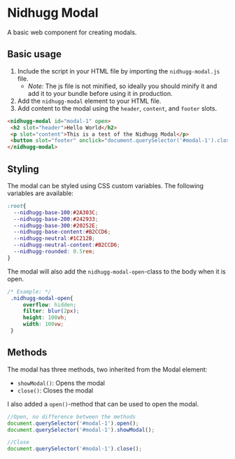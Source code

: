 # Nidhugg Modal

A basic web component for creating modals.

## Basic usage

1. Include the script in your HTML file by importing the `nidhugg-modal.js` file.
   - _Note:_ The js file is not minified, so ideally you should minify it and add it to your bundle before using it in 
     production.
2. Add the `nidhugg-modal` element to your HTML file.
3. Add content to the modal using the `header`, `content`, and `footer` slots.
    
 ```html
<nidhugg-modal id="modal-1" open>
  <h2 slot="header">Hello World</h2>
  <p slot="content">This is a test of the Nidhugg Modal</p>
  <button slot="footer" onclick="document.querySelector('#modal-1').close()">Close</button>
</nidhugg-modal>
```

## Styling

The modal can be styled using CSS custom variables. The following variables are available:

```css
:root{
  --nidhugg-base-100:#2A303C;
  --nidhugg-base-200:#242933;
  --nidhugg-base-300:#20252E;
  --nidhugg-base-content:#B2CCD6;
  --nidhugg-neutral:#1C212B;
  --nidhugg-neutral-content:#B2CCD6;
  --nidhugg-rounded: 0.5rem;
}
```

The modal will also add the `nidhugg-modal-open`-class to the body when it is open.

```css
/* Example: */
 .nidhugg-modal-open{
     overflow: hidden;
     filter: blur(2px);
     height: 100vh;
     width: 100vw;
 }
```

## Methods

The modal has three methods, two inherited from the Modal element:

- `showModal()`: Opens the modal
- `close()`: Closes the modal

I also added a `open()`-method that can be used to open the modal.

```javascript
//Open, no difference between the methods
document.querySelector('#modal-1').open();
document.querySelector('#modal-1').showModal();

//Close
document.querySelector('#modal-1').close();
``` 
